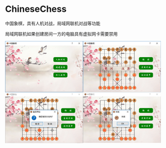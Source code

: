 # ChineseChess
中国象棋，具有人机对战，局域网联机对战等功能

局域网联机如果创建房间一方的电脑具有虚拟网卡需要禁用


![image](https://github.com/xueyeduling/ChineseChess/blob/master/Img/show.png)
